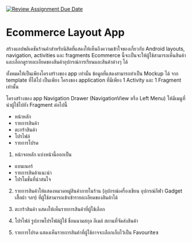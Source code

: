 [![Review Assignment Due Date](https://classroom.github.com/assets/deadline-readme-button-22041afd0340ce965d47ae6ef1cefeee28c7c493a6346c4f15d667ab976d596c.svg)](https://classroom.github.com/a/Poq8mMEG)
# Ecommerce Layout App

สร้างแอปพลิเคชันร้านค้าสำหรับนิสิตที่แสดงให้เห็นถึงความเข้าใจของเกี่ยวกับ Android layouts, navigation, activities และ fragments 
Ecommerce นี้จะเป็นจะให้ผู้ใช้สามารถเห็นสินค้า และเลือกดูรายละเอียดของสินค้าอุปกรณ์การเรียนและสินค้าต่างๆ ได้

ทั้งหมดให้เป็นเพียงโครงสร้างของ app เท่านั้น ข้อมูลที่แสดงสามารถทำเป็น Mockup ได้ จาก template ที่ได้ไป เป็นเพียง โครงของ application ที่มีเพียง 1 Activity และ 1 Fragment เท่านั้น

โครงสร้างของ app
Navigation Drawer (NavigationView หรือ Left Menu) ให้มีเมนูที่นำผู้ใช้ไปยัง Fragment ต่อไปนี้
* หน้าหลัก
* รายการสินค้า
* ตะกร้าสินค้า
* โปรไฟล์
* รายการโปรด

1) หน้าจอหลัก แบ่งหน้านี้ออกเป็น
* แบนเนอร์
* รายการสินค้าแนะนำ
* โปรโมชั่นที่น่าสนใจ

2) รายการสินค้าให้แสดงหมวดหมู่สินค้าภายในร้าน (อุปกรณ์เครื่องเขียน อุปกรณ์กีฬา Gadget เสื้อผ้า ฯลฯ) ที่ผู้ใช้สามารถเข้าเข้ารายละเอียดของสินค้าได้

3) ตะกร้าสินค้า แสดงให้เห็นรายการสินค้าที่ผู้ใช้เลือก

4) โปรไฟล์ รูปภาพโปรไฟล์ผู้ใช้่ ชื่อนนามสกุล อีเมล์ สถานที่จัดส่งสินค้า

5) รายการโปรด แสดงเห็นรายการสินค้าที่ผู้ใช้อาจจะเลือกเก็บไว้เป็น Favouriteฃ
